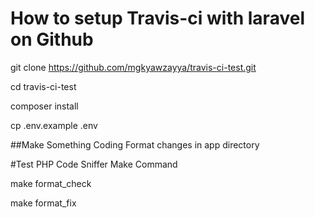 # How to setup Travis-ci with laravel on Github

git clone https://github.com/mgkyawzayya/travis-ci-test.git

cd travis-ci-test

composer install

cp .env.example .env

##Make Something Coding Format changes in app directory 

#Test PHP Code Sniffer Make Command

make format_check

make format_fix



